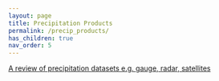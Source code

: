 ```yaml
---
layout: page
title: Precipitation Products
permalink: /precip_products/
has_children: true
nav_order: 5
---
```


[A review of precipitation datasets e.g. gauge, radar, satellites](https://agupubs.onlinelibrary.wiley.com/doi/pdf/10.1002/2017RG000574)
